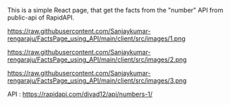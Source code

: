 This is a simple React page, that get the facts from the "number" API from public-api of RapidAPI.

https://raw.githubusercontent.com/Sanjaykumar-rengaraju/FactsPage_using_API/main/client/src/images/1.png

https://raw.githubusercontent.com/Sanjaykumar-rengaraju/FactsPage_using_API/main/client/src/images/2.png

https://raw.githubusercontent.com/Sanjaykumar-rengaraju/FactsPage_using_API/main/client/src/images/3.png


API : https://rapidapi.com/divad12/api/numbers-1/
